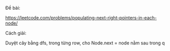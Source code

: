 Đề bài:

https://leetcode.com/problems/populating-next-right-pointers-in-each-node/

Cách giải:

Duyệt cây bằng dfs, trong từng row, cho Node.next = node nằm sau trong q

